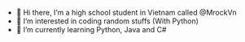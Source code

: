 - 👋 Hi there, I’m a high school student in Vietnam called @MrockVn
- 👀 I’m interested in coding random stuffs (With Python)
- 🌱 I’m currently learning Python, Java and C#

<!---
MrockVn/MrockVn is a ✨ special ✨ repository because its `README.md` (this file) appears on your GitHub profile.
You can click the Preview link to take a look at your changes.
--->
